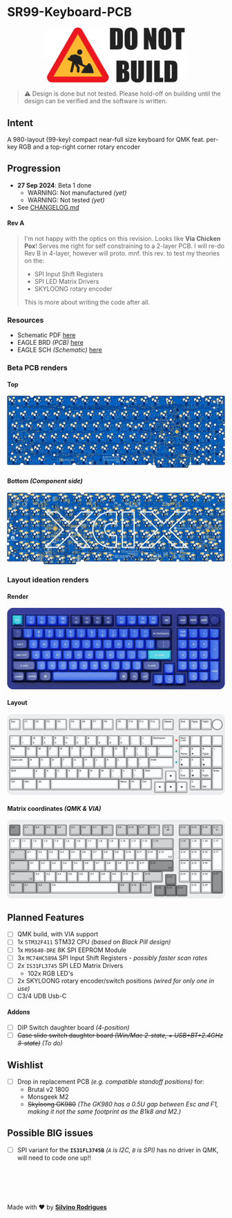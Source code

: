 # SR99-Keyboard-PCB

<p align="center"><img src="docs/donotbuild.min.svg" alt="Under Construction" width="320"></p>

> :warning: Design is done but not tested.  Please hold-off on building until the design can be verified and the software is written.

## Intent

A 980-layout (99-key) compact near-full size keyboard for QMK feat. per-key RGB and a top-right corner rotary encoder


## Progression

- **27 Sep 2024**: Beta 1 done
  - WARNING: Not manufactured *(yet)*
  - WARNING: Not tested *(yet)*
- See [CHANGELOG.md](CHANGELOG.md)

#### Rev A

> I'm not happy with the optics on this revision.  Looks like **Via Chicken Pox**!  Serves me right for self constraining to a 2-layer PCB.  I will re-do Rev B in 4-layer, however will proto. mnf. this rev. to test my theories on the:
>  - SPI Input Shift Registers
>  - SPI LED Matrix Drivers
>  - SKYLOONG rotary encoder
>
> This is more about writing the code after all.


### Resources

 - Schematic PDF [here](docs/sr99-revA.pdf)
 - EAGLE BRD *(PCB)* [here](EAGLE/sr99/sr99-revA.brd)
 - EAGLE SCH *(Schematic)* [here](EAGLE/sr99/sr99-revA.sch)


### Beta PCB renders

#### Top
![](docs/sr99-pcb-top.png)

#### Bottom *(Component side)*
![](docs/sr99-pcb-btm.png)

### Layout ideation renders

#### Render
![Render](docs/sr99-render.png)

#### Layout
![Layout](docs/sr99-layout.png)

#### Matrix coordinates *(QMK & VIA)*
![Matrix](docs/sr99-matrix.png)


## Planned Features

- [ ] QMK build, with VIA support
- [ ] 1x `STM32F411` STM32 CPU *(based on Black Pill design)*
- [ ] 1x `M95640-DRE` 8K SPI EEPROM Module
- [ ] 3x `MC74HC589A` SPI Input Shift Registers *- possibly faster scan rates*
- [ ] 2x `IS31FL3745` SPI LED Matrix Drivers
    - 102x RGB LED's
- [ ] 2x SKYLOONG rotary encoder/switch positions *(wired for only one in use)*
- [ ] C3/4 UDB Usb-C 

#### Addons

- [ ] DIP Switch daughter board *(4-position)*
- [ ] ~~Case slide switch daughter board *(Win/Mac 2-state, + USB+BT+2.4GHz 3-state)*~~ *(To do)*

## Wishlist

- [ ] Drop in replacement PCB *(e.g. compatible standoff positions)* for:
    - Brutal v2 1800
    - Monsgeek M2
    - ~~Skyloong GK980~~ *(The GK980 has a 0.5U gap between Esc and F1, making it not the same footprint as the B1k8 and M2.)*


## Possible BIG issues

- [ ] SPI variant for the **`IS31FL3745B`** *(`A` is I2C, `B` is SPI)* has no driver in QMK, will need to code one up!!


&nbsp;<br>&nbsp;
---
Made with :heart: by [**Silvino Rodrigues**](https://github.com/silvinor)
